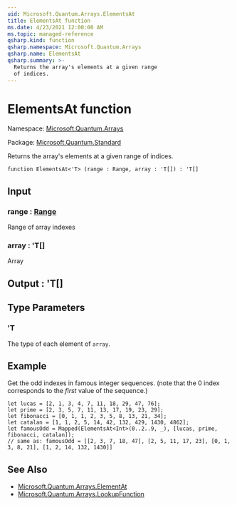 ```yaml
---
uid: Microsoft.Quantum.Arrays.ElementsAt
title: ElementsAt function
ms.date: 4/23/2021 12:00:00 AM
ms.topic: managed-reference
qsharp.kind: function
qsharp.namespace: Microsoft.Quantum.Arrays
qsharp.name: ElementsAt
qsharp.summary: >-
  Returns the array's elements at a given range
  of indices.
---
```


# ElementsAt function

Namespace: [Microsoft.Quantum.Arrays](xref:Microsoft.Quantum.Arrays)

Package: [Microsoft.Quantum.Standard](https://nuget.org/packages/Microsoft.Quantum.Standard)


Returns the array's elements at a given rangeof indices.

```qsharp
function ElementsAt<'T> (range : Range, array : 'T[]) : 'T[]
```


## Input

### range : [Range](xref:microsoft.quantum.qsharp.valueliterals#range-literals)

Range of array indexes


### array : 'T[]

Array



## Output : 'T[]



## Type Parameters

### 'T

The type of each element of `array`.

## Example

Get the odd indexes in famous integer sequences. (notethat the 0 index corresponds to the _first_ value of the sequence.)```qsharplet lucas = [2, 1, 3, 4, 7, 11, 18, 29, 47, 76];let prime = [2, 3, 5, 7, 11, 13, 17, 19, 23, 29];let fibonacci = [0, 1, 1, 2, 3, 5, 8, 13, 21, 34];let catalan = [1, 1, 2, 5, 14, 42, 132, 429, 1430, 4862];let famousOdd = Mapped(ElementsAt<Int>(0..2..9, _), [lucas, prime, fibonacci, catalan]);// same as: famousOdd = [[2, 3, 7, 18, 47], [2, 5, 11, 17, 23], [0, 1, 3, 8, 21], [1, 2, 14, 132, 1430]]```

## See Also

- [Microsoft.Quantum.Arrays.ElementAt](xref:Microsoft.Quantum.Arrays.ElementAt)
- [Microsoft.Quantum.Arrays.LookupFunction](xref:Microsoft.Quantum.Arrays.LookupFunction)